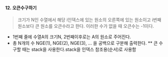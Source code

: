 #### 12. 오큰수구하기

>크기가 N인 수열에서 해당 i인덱스에 있는 원소의 오른쪽에 있는 원소이고 i번째원소보다 큰 원소를 오큰수라고 한다. 이러한 수가 없을 때 오큰수는 -1이다. 

* 1번째 줄에 수열A의 크기N, 2번째이후로는 A의 원소로 주어진다.
* 총 N개의 수 NGE(1), NGE(2), NGE(3), ... 을 공백으로 구분해 출력한다.
** 큰 수 구할 때는 stack을 사용한다.stack을 인덱스 참조용(순서)로 사용함
